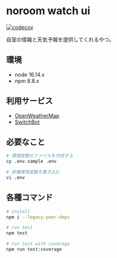 # noroom watch ui

[![codecov](https://codecov.io/gh/irokaru/noroom-watch-api/branch/master/graph/badge.svg?token=TXMMJ87P2H)](https://codecov.io/gh/irokaru/noroom-watch-api)

自室の情報と天気予報を提供してくれるやつ。

## 環境

* node 16.14.x
* npm 8.8.x


## 利用サービス

* [OpenWeatherMap](https://openweathermap.org/)
* [SwitchBot](https://www.switchbot.jp/)

## 必要なこと

```bash
# 環境変数のファイルを作成する
cp .env.sample .env

# 各種環境変数を書き込む
vi .env
```

## 各種コマンド

```bash
# install
npm i --legacy-peer-deps

# run test
npm test

# run test with coverage
npm run test:coverage
```
